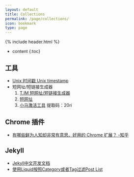 ```yaml
---
layout: default
title: Collections
permalink: /page/collections/
icon: bookmark
type: page
---
```


{% include header.html %}

* content
{:toc}

## 工具

* [Unix 时间戳 Unix timestamp](http://tool.chinaz.com/Tools/unixtime.aspx)
* 短网址/短链接生成器
    1. [T.IM 短网址/短链接生成器](http://t.im/)
    2. [短网址](https://www.ft12.com/)
    3. [小马激活工具](http://jekyllcn.com/) 提取码：20ri

## Chrome 插件

* [有哪些鲜为人知却非常有意思、好用的 Chrome 扩展？ -知乎](https://www.zhihu.com/question/23228162#answer-28057391)

## Jekyll

* [Jekyll中文开发文档](http://jekyllcn.com/)
* [使用Liquid按照Category或者Tag过滤Post List](https://www.cnblogs.com/szhshp/p/6233042.html)


